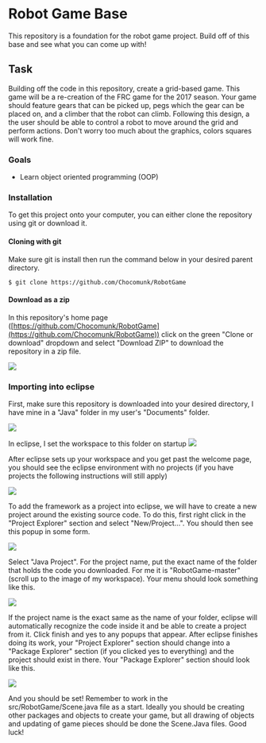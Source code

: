 # Robot Game Base
This repository is a foundation for the robot game project. Build off of this base and see what you can come up with!

## Task
Building off the code in this repository, create a grid-based game. This game will be a re-creation of the FRC game for the 2017 season. Your game should feature gears that can be picked up, pegs which the gear can be placed on, and a climber that the robot can climb. Following this design, a the user should be able to control a robot to move around the grid and perform actions. Don't worry too much about the graphics, colors squares will work fine.

### Goals
* Learn object oriented programming (OOP)

### Installation

To get this project onto your computer, you can either clone the repository using git or download it.
#### Cloning with git

Make sure git is install then run the command below in your desired parent directory.
```
$ git clone https://github.com/Chocomunk/RobotGame
```

#### Download as a zip
In this repository's home page ([https://github.com/Chocomunk/RobotGame](https://github.com/Chocomunk/RobotGame)) click on the green "Clone or download" dropdown and select "Download ZIP" to download the repository in a zip file.

![](https://i.imgur.com/IQgh7ms.png)

### Importing into eclipse
First, make sure this repository is downloaded into your desired directory, I have mine in a "Java" folder in my user's "Documents" folder.

![](https://i.imgur.com/M2RgLsg.png)

In eclipse, I set the workspace to this folder on startup
![](https://i.imgur.com/R2sDell.png)

After eclipse sets up your workspace and you get past the welcome page, you should see the eclipse environment with no projects (if you have projects the following instructions will still apply)

![](https://i.imgur.com/eThF9RF.png)

To add the framework as a project into eclipse, we will have to create a new project around the existing source code. To do this, first right click in the "Project Explorer" section and select "New/Project...". You should then see this popup in some form.

![](https://i.imgur.com/0YpCQEY.png)

Select "Java Project". For the project name, put the exact name of the folder that holds the code you downloaded. For me it is "RobotGame-master" (scroll up to the image of my workspace). Your menu should look something like this.

![](https://i.imgur.com/wcxWRoW.png)

If the project name is the exact same as the name of your folder, eclipse will automatically recognize the code inside it and be able to create a project from it. Click finish and yes to any popups that appear. After eclipse finishes doing its work, your "Project Explorer" section should change into a "Package Explorer" section (if you clicked yes to everything) and the project should exist in there. Your "Package Explorer" section should look like this.

![](https://i.imgur.com/frjJXL4.png)

And you should be set! Remember to work in the src/RobotGame/Scene.java file as a start. Ideally you should be creating other packages and objects to create your game, but all drawing of objects and updating of game pieces should be done the Scene.Java files. Good luck!